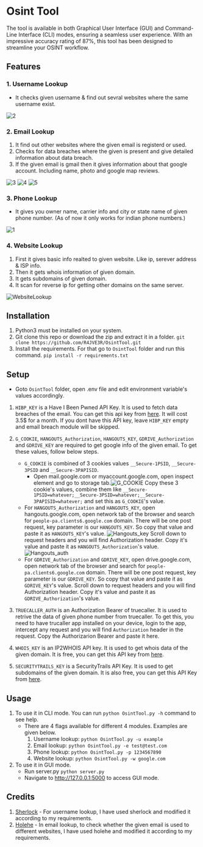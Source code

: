 # Osint Tool
The tool is available in both Graphical User Interface (GUI) and Command-Line Interface (CLI) modes, ensuring a seamless user experience. With an impressive accuracy rating of 87%, this tool has been designed to streamline your OSINT workflow.
## Features
### 1. Username Lookup
- It checks given username & find out sevral websites where the same username exist.

![2](https://user-images.githubusercontent.com/25560539/151367357-1936b990-df47-41a2-a8a9-f21680270cb0.PNG)

### 2. Email Lookup
1. It find out other websites where the given email is registerd or used.
2. Checks for data breaches where the given is present and give detailed information about data breach.
3. If the given email is gmail then it gives information about that google account. Including name, photo and google map reviews.

![3](https://user-images.githubusercontent.com/25560539/151367530-3268faa7-00b4-45b6-ba26-882ecb4e8629.PNG)
![4](https://user-images.githubusercontent.com/25560539/151367549-f75845e2-2e75-4ac6-a3fb-20cded7a6c71.PNG)
![5](https://user-images.githubusercontent.com/25560539/151367603-c40aba97-dc48-47cf-a354-7b33475dfbbf.PNG)


### 3. Phone Lookup
- It gives you owner name, carrier info and city or state name of given phone number. (As of now it only works for indian phone numbers.)

![1](https://user-images.githubusercontent.com/25560539/151365762-0451c8a2-b9e5-48f6-853e-03781ee0e7ad.PNG)

### 4. Website Lookup
1. First it gives basic info realted to given website. Like ip, serever address & ISP info.
2. Then it gets whois information of given domain.
3. It gets subdomains of given domain.
4. It scan for reverse ip for getting other domains on the same server.

![WebsiteLookup](https://user-images.githubusercontent.com/25560539/151505338-1c9d8169-ab55-4998-b143-b58a8febba7f.gif)

## Installation
1. Python3 must be installed on your system.
2. Git clone this repo or download the zip and extract it in a folder. `git clone https://github.com/R4JVE3R/OsintTool.git`
3. Install the requirements. For that go to `OsintTool` folder and run this command. `pip install -r requirements.txt`
## Setup
- Goto `OsintTool` folder, open .env file and edit environment variable's values accordingly.
1. `HIBP_KEY` is a Have I Been Pwned API Key. It is used to fetch data breaches of the email. You can get this api key from [here](https://haveibeenpwned.com/API/Key). It will cost 3.5$ for a month. If you dont have this API key, leave `HIBP_KEY` empty and email breach module will be skipped.
2. `G_COOKIE`, `HANGOUTS_Authorization`, `HANGOUTS_KEY`, `GDRIVE_Authorization` and `GDRIVE_KEY` are required to get google info of the given email. To get these values, follow below steps.
    - `G_COOKIE` is combined of 3 cookies values `__Secure-1PSID`, `__Secure-3PSID` and `__Secure-3PAPISID`.
       - Open mail.google.com or myaccount.google.com, open inspect element and go to storage tab.![G_COOKIE](https://user-images.githubusercontent.com/25560539/151757560-c350fb32-64e3-4c9d-b33f-4deae8503d93.png)
 Copy these 3 cookie's values, combine them like `__Secure-1PSID=whatever;__Secure-3PSID=whatever;__Secure-3PAPISID=whatever;` and set this as `G_COOKIE`'s value.
    - For `HANGOUTS_Authorization` and `HANGOUTS_KEY`, open hangouts.google.com, open network tab of the browser and search for `people-pa.clients6.google.com` domain. There will be one post request, key parameter is our `HANGOUTS_KEY`. So copy that value and paste it as `HANGOUTS_KEY`'s value. ![Hangouts_key](https://user-images.githubusercontent.com/25560539/151786907-cb8c4c36-e454-4aad-85db-6d0ba2922ce4.png) Scroll down to request headers and you will find Authorization header. Copy it's value and paste it as `HANGOUTS_Authorization`'s value.  ![Hangouts_auth](https://user-images.githubusercontent.com/25560539/151787167-b1747969-9c60-4ead-a92d-0c89767e7765.png)
    - For `GDRIVE_Authorization` and `GDRIVE_KEY`, open drive.google.com, open network tab of the browser and search for `people-pa.clients6.google.com` domain. There will be one post request, key parameter is our `GDRIVE_KEY`. So copy that value and paste it as `GDRIVE_KEY`'s value. Scroll down to request headers and you will find Authorization header. Copy it's value and paste it as `GDRIVE_Authorization`'s value.
   
4. `TRUECALLER_AUTH` is an Authorization Bearer of truecaller. It is used to retrive the data of given phone number from truecaller. To get this, you need to have trucaller app installed on your device, login to the app, intercept any request and you will find `Authorization` header in the request. Copy the Authorizarion Bearer and paste it here.
5. `WHOIS_KEY` is an IP2WHOIS API key. It is used to get whois data of the given domain. It is free, you can get this API key from [here](https://www.ip2whois.com/developers-api).
6. `SECURITYTRAILS_KEY` is a SecurityTrails API Key. It is used to get subdomains of the given domain. It is also free, you can get this API Key from [here](https://securitytrails.com/corp/api).
## Usage
1. To use it in CLI mode. You can run `python OsintTool.py -h` command to see help.
   - There are 4 flags available for different 4 modules. Examples are given below.
     1. Username lookup: `python OsintTool.py -u example`
     2. Email lookup: `python OsintTool.py -e test@test.com` 
     3. Phone lookup: `python OsintTool.py -p 1234567890`
     4. Website lookup: `python OsintTool.py -w google.com`
 2. To use it in GUI mode.
    - Run server.py `python server.py`
    - Navigate to http://127.0.0.1:5000 to access GUI mode.
## Credits
1. [Sherlock](https://github.com/sherlock-project/sherlock) - For username lookup, I have used sherlock and modified it according to my requirements.
2. [Holehe](https://github.com/megadose/holehe) - In email lookup, to check whether the given email is used to different websites, I have used holehe and modified it according to my requirements.

